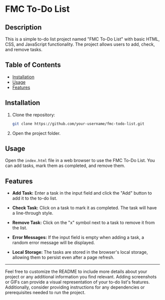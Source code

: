 # FMC To-Do List

## Description

This is a simple to-do list project named "FMC To-Do List" with basic HTML, CSS, and JavaScript functionality. The project allows users to add, check, and remove tasks.

## Table of Contents

- [Installation](#installation)
- [Usage](#usage)
- [Features](#features)

## Installation

1. Clone the repository:
   ```bash
   git clone https://github.com/your-username/fmc-todo-list.git
   ```
2. Open the project folder.

## Usage

Open the `index.html` file in a web browser to use the FMC To-Do List. You can add tasks, mark them as completed, and remove them.

## Features

- **Add Task:** Enter a task in the input field and click the "Add" button to add it to the to-do list.

- **Check Task:** Click on a task to mark it as completed. The task will have a line-through style.

- **Remove Task:** Click on the "x" symbol next to a task to remove it from the list.

- **Error Messages:** If the input field is empty when adding a task, a random error message will be displayed.

- **Local Storage:** The tasks are stored in the browser's local storage, allowing them to persist even after a page refresh.

---

Feel free to customize the README to include more details about your project or any additional information you find relevant. Adding screenshots or GIFs can provide a visual representation of your to-do list's features. Additionally, consider providing instructions for any dependencies or prerequisites needed to run the project.
